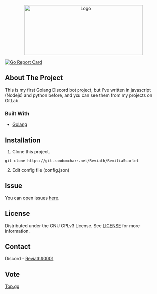 <br />
<p align="center">
  <a href="https://git.randomchars.net/Reviath/RemiliaScarlet">
    <img src="https://cdn.discordapp.com/attachments/820587437801209856/822117411708338236/New_Project.png" alt="Logo" width="380" height="160">
  </a>
  <p align="center">
  </p>
</p>

[![Go Report Card](https://goreportcard.com/badge/git.randomchars.net/Reviath/RemiliaScarlet)](https://goreportcard.com/report/git.randomchars.net/Reviath/RemiliaScarlet)

## About The Project
This is my first Golang Discord bot project, but I've written in javascript (Nodejs) and python before, and you can see them from my projects on GitLab.

### Built With

* [Golang](https://golang.org/)

## Installation

1. Clone this project.
```
git clone https://git.randomchars.net/Reviath/RemiliaScarlet
```

2. Edit config file (config.json)


## Issue

You can open issues [here](https://git.randomchars.net/Reviath/RemiliaScarlet/-/issues/new).


## License

Distributed under the GNU GPLv3 License. See [LICENSE](LICENSE) for more information.


## Contact

Discord - [Reviath#0001](https://discord.com/users/770218429096656917)

## Vote
[Top.gg](https://top.gg/bot/811652323159834646/vote)
